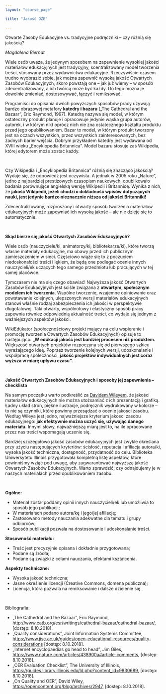 ```yaml
---
layout: "course_page"

title: "Jakość OZE"

---
```


<div class="text-center screen-title">
Otwarte Zasoby Edukacyjne vs. tradycyjne podręczniki – czy różnią się jakością?
</div>

<div class="screen-content">
  <p class="text-right">
    <i>Magdalena Biernat</i>
  </p>
  <p>
  Wiele osób uważa, że jedynym sposobem na zapewnienie wysokiej jakości materiałów edukacyjnych jest tradycyjny, scentralizowany model tworzenia treści, stosowany przez wydawnictwa edukacyjne. Rzeczywiście czasem trudno wyobrazić sobie, jak można zapewnić wysoką jakość Otwartych Zasobów Edukacyjnych, skoro powstają one – jak już wiemy – w sposób zdecentralizowany, a ich twórcą może być każdy. Do tego można je dowolnie zmieniać, dostosowywać, łączyć i remiksować.
  </p>
 
  <p>
  Programiści do opisania dwóch powyższych sposobów pracy używają bardzo obrazowej metafory <strong>katedry i bazaru</strong> (&bdquo;The Cathedral and the Bazaar&rdquo;, Eric Raymond, 1997). Katedrą nazywa się model, w którym ostateczny produkt planuje i opracowuje jedynie wąska grupa autorów, autorek, i w którym nikt oprócz nich nie zna ostatecznego kształtu produktu przed jego opublikowaniem. Bazar to model, w którym produkt tworzony jest na oczach wszystkich, przez wszystkich zainteresowanych, bez żadnych barier wejścia. Dobrym przykładem katedry jest wydawana od XVIII wieku &bdquo;Encyklopedia Britannica&rdquo;. Model bazaru stosuje zaś Wikipedia, której edytorem może zostać każdy.
  </p>
  &nbsp;
  <p>
  Czy Wikipedia i &bdquo;Encyklopedia Britannica&rdquo; różnią się znacząco jakością? Wydaje się, że odpowiedź jest oczywista. A jednak w 2005 roku &bdquo;Nature&rdquo;, jedno z najbardziej prestiżowych czasopism naukowych, opublikowało badania porównujące angielską wersję Wikipedii i Britannicę. Wynika z nich, że <strong>jakość Wikipedii, jeżeli chodzi o dokładność wpisów dotyczących nauki, jest jedynie bardzo nieznacznie niższa od jakości Britanniki!</strong>
  </p>
  
  <p>
  Zdecentralizowany, rozproszony i otwarty sposób tworzenia materiałów edukacyjnych może zapewniać ich wysoką jakość – ale nie dzieje się to automatycznie.
  </p>
  &nbsp;
  <p>
  <strong>Skąd bierze się jakość Otwartych Zasobów Edukacyjnych?</strong>
  </p>

 <p>
  Wiele osób (nauczyciele/ki, animatorzy/ki, bibliotekarze/ki), które tworzą własne materiały edukacyjne, ma obawy przed ich publicznym zamieszczeniem w sieci. Częściowo wiąże się to z poczuciem niedoskonałości treści i lękiem, że będą one podlegać ocenie innych nauczycieli/ek uczących tego samego przedmiotu lub pracujących w tej samej placówce.
  </p>
  
  <p>
  Tymczasem nie ma się czego obawiać! Najwyższa jakość Otwartych Zasobów Edukacyjnych jest ściśle związana z <strong>otwartym, społecznym modelem ich tworzenia</strong>. Wspólne tworzenie, wzajemne opiniowanie oraz powstawanie kolejnych, ulepszonych wersji materiałów edukacyjnych stanowi właśnie rodzaj zabezpieczenia ich jakości w perspektywie długofalowej. Taki otwarty, wspólnotowy i elastyczny sposób pracy zapewnia również odpowiednią aktualność treści, co wydaje się  jednym z ważniejszych aspektów jakości.
  </p>
  
  <p>
  WikiEdukator (społecznościowy projekt mający na celu wspieranie i promocję tworzenia Otwartych Zasobów Edukacyjnych) opisuje to następująco: <strong>&bdquo;W edukacji jakość jest bardziej procesem niż produktem.</strong> Większość otwartych projektów rozpoczyna się od pierwszego szkicu wyrażającego ideę. Poprzez tworzenie kolejnych wersji, udoskonalanie i współpracę społeczności, <strong>jakość projektów indywidualnych jest coraz wyższa w miarę upływu czasu&rdquo;.</strong>
  </p>
&nbsp;
 <p>
  <strong>Jakość Otwartych Zasobów Edukacyjnych i sposoby jej zapewnienia – checklista</strong>
  </p>
  
  <p>
  Na samym początku warto podkreślić za <a href="https://en.wikipedia.org/wiki/David_A._Wiley">Davidem Wileyem</a>, że jakości materiałów edukacyjnych nie można utożsamiać z ich prezentacją i grafiką. Ładny układ stron, piękne ilustracje, podręcznik wydrukowany w kolorze – to nie są czynniki, które powinny przesądzać o ocenie jakości zasobu. Według Wileya jest jedno, najważniejsze kryterium jakości zasobu edukacyjnego: <strong>jak efektywnie można uczyć się, używając danego materiału.</strong> Innymi słowy, najważniejszą miarą jest to, na ile opracowane przez nas treści wspomagają uczenie się.
  </p>
  
  <p>
  Bardziej szczegółowo jakość zasobów edukacyjnych jest zwykle określana przy użyciu następujących kryteriów: ścisłość, reputacja i afiliacja autora/ki, wysoka jakość techniczna, dostępność, przydatność do celu. Biblioteka Uniwersytetu Illinois przygotowała kompletną listę aspektów, które powinniśmy wziąć pod uwagę, aby zagwarantować najwyższą jakość Otwartych Zasobów Edukacyjnych. Warto sprawdzić, czy odnajdujemy je w naszych materiałach przed opublikowaniem zasobu.
  </p>
  &nbsp;
   <p>
  <strong>Ogólne:</strong>
  <ul>
<li class="bullet">Materiał został poddany opinii innych nauczycieli/ek lub umożliwia to sposób jego publikacji;</li>
<li class="bullet">W materiałach podano autora/kę i jego/jej afiliację;</li>
<li class="bullet">Zastosowano metody nauczania adekwatne dla tematu i grupy odbiorców;</li>
<li class="bullet">Sposób publikacji pozwala na dostosowanie i udoskonalanie treści.</li>
 </ul>
  </p>
  
  <p>
  <strong> Stosowność materiału:</strong>
  <ul>
<li class="bullet">Treść jest precyzyjnie opisana i dokładnie przygotowana;</li>
<li class="bullet">Podane są źródła;</li>
<li class="bullet">Podane są związki z celami nauczania, efektami kształcenia.</li>
 </ul>
  </p>
  
  <p>
  <strong> Aspekty techniczne: </strong>
  <ul>
<li class="bullet">Wysoka jakość techniczna;</li>
<li class="bullet">Jasne określenie licencji (Creative Commons, domena publiczna);</li>
<li class="bullet">Licencja, która pozwala na remiksowanie i dalsze dzielenie się.</li>
 </ul>
  </p>
  &nbsp;
  <p>
  Bibliografia:
<ul>
<li>&bdquo;The Cathedral and the Bazaar&#8221;, Eric Raymond, <a class="content-link" target="_blank" href="http://www.catb.org/esr/writings/cathedral-bazaar/cathedral-bazaar/">http://www.catb.org/esr/writings/cathedral-bazaar/cathedral-bazaar/</a>, [dostęp: 8.10.2018].</li>
<li>&bdquo;Quality considerations&rdquo;, Joint Information Systems Committee, <a class="content-link" target="_blank" href="https://www.jisc.ac.uk/guides/open-educational-resources/quality-considerations">https://www.jisc.ac.uk/guides/open-educational-resources/quality-considerations</a> [dostęp: 8.10.2018].</li>
<li>&bdquo;Internet encyclopaedias go head to head&rdquo;, Jim Giles, <a class="content-link" target="_blank" href="https://www.nature.com/articles/438900a#article-comments"> https://www.nature.com/articles/438900a#article-comments</a>, [dostęp: 8.10.2018].</li>
<li>&bdquo;OER Evaluation Checklist&rdquo;, The University of Illinois, <a class="content-link" target="_blank" href="https://guides.library.illinois.edu/ld.php?content_id=9830689"> https://guides.library.illinois.edu/ld.php?content_id=9830689</a>, [dostęp: 8.10.2018].</li>
<li>&bdquo;On Quality and OER&rdquo;, David Wiley, <a class="content-link" target="_blank" href="https://opencontent.org/blog/archives/2947"> https://opencontent.org/blog/archives/2947</a>, [dostęp: 8.10.2018].</li>
</ul>
  </p>
  
</div> 
